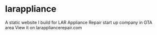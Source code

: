 # larappliance
A static website I build for LAR Appliance Repair start up company in GTA area
View it on larappliancerepair.com
